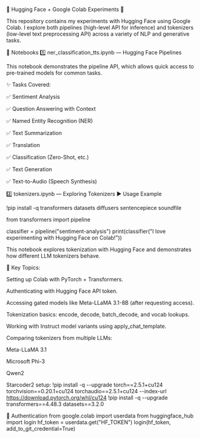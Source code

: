 🤗 Hugging Face + Google Colab Experiments 🚀

This repository contains my experiments with Hugging Face using Google Colab.
I explore both pipelines (high-level API for inference) and tokenizers (low-level text preprocessing API) across a variety of NLP and generative tasks.

📂 Notebooks
1️⃣ ner_classification_tts.ipynb — Hugging Face Pipelines

This notebook demonstrates the pipeline API, which allows quick access to pre-trained models for common tasks.

✨ Tasks Covered:

✅ Sentiment Analysis

✅ Question Answering with Context

✅ Named Entity Recognition (NER)

✅ Text Summarization

✅ Translation

✅ Classification (Zero-Shot, etc.)

✅ Text Generation

✅ Text-to-Audio (Speech Synthesis)

2️⃣ tokenizers.ipynb — Exploring Tokenizers
▶️ Usage Example

!pip install -q transformers datasets diffusers sentencepiece soundfile

from transformers import pipeline

classifier = pipeline("sentiment-analysis")
print(classifier("I love experimenting with Hugging Face on Colab!"))

This notebook explores tokenization with Hugging Face and demonstrates how different LLM tokenizers behave.

📖 Key Topics:

Setting up Colab with PyTorch + Transformers.

Authenticating with Hugging Face API token.

Accessing gated models like Meta-LLaMA 3.1-8B (after requesting access).

Tokenization basics: encode, decode, batch_decode, and vocab lookups.

Working with Instruct model variants using apply_chat_template.

Comparing tokenizers from multiple LLMs:

Meta-LLaMA 3.1

Microsoft Phi-3

Qwen2

Starcoder2
setup:
!pip install -q --upgrade torch==2.5.1+cu124 torchvision==0.20.1+cu124 torchaudio==2.5.1+cu124 --index-url https://download.pytorch.org/whl/cu124
!pip install -q --upgrade transformers==4.48.3 datasets==3.2.0

🔑 Authentication
from google.colab import userdata
from huggingface_hub import login
hf_token = userdata.get("HF_TOKEN")
login(hf_token, add_to_git_credential=True)
